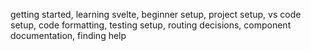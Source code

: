 getting started, learning svelte, beginner setup, project setup, vs code setup, code formatting, testing setup, routing decisions, component documentation, finding help